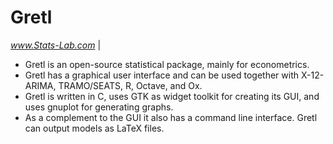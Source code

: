 Gretl
====================
*www.Stats-Lab.com* | 

- Gretl is an open-source statistical package, mainly for econometrics.
- Gretl has a graphical user interface and can be used together with X-12-ARIMA, TRAMO/SEATS, R, Octave, and Ox.  
- Gretl is written in C, uses GTK as widget toolkit for creating its GUI, and uses gnuplot for generating graphs. 
- As a complement to the GUI it also has a command line interface. Gretl can output models as LaTeX files.
